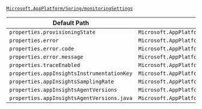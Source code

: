 [`Microsoft.AppPlatform/Spring/monitoringSettings`](https://docs.microsoft.com/en-us/azure/templates/microsoft.appplatform/spring/monitoringsettings)

| Default Path | Alias |
|---|---|
| `properties.provisioningState` | `Microsoft.AppPlatform/Spring/monitoringSettings/provisioningState` |
| `properties.error` | `Microsoft.AppPlatform/Spring/monitoringSettings/error` |
| `properties.error.code` | `Microsoft.AppPlatform/Spring/monitoringSettings/error.code` |
| `properties.error.message` | `Microsoft.AppPlatform/Spring/monitoringSettings/error.message` |
| `properties.traceEnabled` | `Microsoft.AppPlatform/Spring/monitoringSettings/traceEnabled` |
| `properties.appInsightsInstrumentationKey` | `Microsoft.AppPlatform/Spring/monitoringSettings/appInsightsInstrumentationKey` |
| `properties.appInsightsSamplingRate` | `Microsoft.AppPlatform/Spring/monitoringSettings/appInsightsSamplingRate` |
| `properties.appInsightsAgentVersions` | `Microsoft.AppPlatform/Spring/monitoringSettings/appInsightsAgentVersions` |
| `properties.appInsightsAgentVersions.java` | `Microsoft.AppPlatform/Spring/monitoringSettings/appInsightsAgentVersions.java` |

